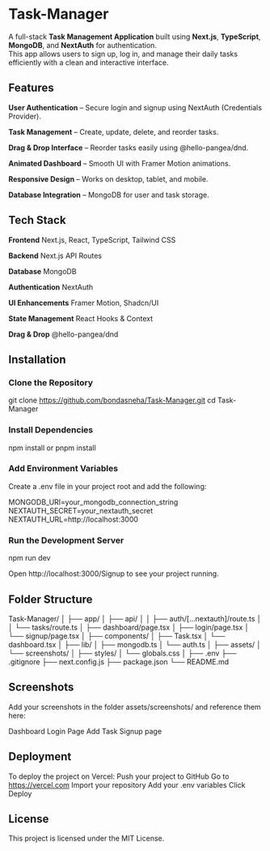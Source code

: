 ﻿# Task-Manager

A full-stack **Task Management Application** built using **Next.js**, **TypeScript**, **MongoDB**, and **NextAuth** for authentication.  
This app allows users to sign up, log in, and manage their daily tasks efficiently with a clean and interactive interface.


## Features

  **User Authentication** – Secure login and signup using NextAuth (Credentials Provider).  
  
  **Task Management** – Create, update, delete, and reorder tasks.  
  
  **Drag & Drop Interface** – Reorder tasks easily using @hello-pangea/dnd. 
  
  **Animated Dashboard** – Smooth UI with Framer Motion animations.  
  
  **Responsive Design** – Works on desktop, tablet, and mobile.  
  
  **Database Integration** – MongoDB for user and task storage.  



## Tech Stack

 **Frontend** 
Next.js, React, TypeScript, Tailwind CSS 

 **Backend** 
Next.js API Routes 

 **Database**
  MongoDB 
  
 **Authentication** 
NextAuth 

 **UI Enhancements** 
  Framer Motion, Shadcn/UI 
  
 **State Management** 
 React Hooks & Context 
 
 **Drag & Drop** 
 @hello-pangea/dnd 



##  Installation

###  Clone the Repository

git clone https://github.com/bondasneha/Task-Manager.git
cd Task-Manager

###  Install Dependencies

npm install
 or
pnpm install

### Add Environment Variables

Create a .env file in your project root and add the following:

MONGODB_URI=your_mongodb_connection_string
NEXTAUTH_SECRET=your_nextauth_secret
NEXTAUTH_URL=http://localhost:3000


### Run the Development Server

npm run dev

Open http://localhost:3000/Signup
 to see your project running.

## Folder Structure

 Task-Manager/
│
├── app/
│   ├── api/
│   │   ├── auth/[...nextauth]/route.ts
│   │   └── tasks/route.ts
│   ├── dashboard/page.tsx
│   ├── login/page.tsx
│   └── signup/page.tsx
│
├── components/
│   ├── Task.tsx
│   └── dashboard.tsx
│
├── lib/
│   ├── mongodb.ts
│   └── auth.ts
│
├── assets/
│   └── screenshots/
│
├── styles/
│   └── globals.css
│
├── .env
├── .gitignore
├── next.config.js
├── package.json
└── README.md

## Screenshots

Add your screenshots in the folder assets/screenshots/ and reference them here:

 Dashboard
 Login Page
 Add Task
 Signup page

 ## Deployment

To deploy the project on Vercel:
Push your project to GitHub
Go to https://vercel.com
Import your repository
Add your .env variables
Click Deploy 


## License

This project is licensed under the MIT License.


 

 

